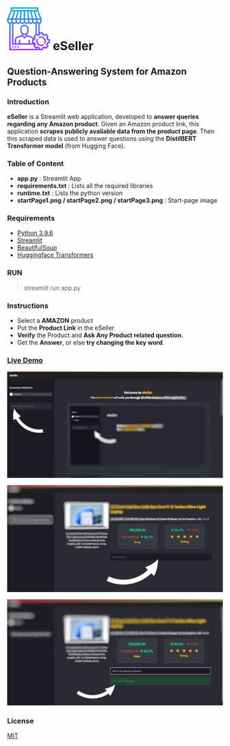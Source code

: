 # <img src="https://github.com/Aditya-R-Chakole/eSeller/blob/main/seller-png.png?raw=true" width="100" height="100"/> eSeller

## Question-Answering System for Amazon Products

### Introduction 
**eSeller** is a Streamlit web application, developed to **answer queries regarding any Amazon product**. Given an Amazon product link, this application **scrapes publicly available data from the product page**. Then this scraped data is used to answer questions using the **DistilBERT Transformer model** (from Hugging Face).  

### Table of Content
- **app.py** : Streamlit App 
- **requirements.txt** : Lists all the required libraries
- **runtime.txt** : Lists the python version 
- **startPage1.png / startPage2.png / startPage3.png** : Start-page image

### Requirements
- [Python 3.9.6]
- [Streamlit]
- [BeautifulSoup]
- [Huggingface Transformers]

### RUN
> streamlit run app.py

### Instructions 
- Select a **AMAZON** product
- Put the **Product Link** in the eSeller
- **Verify** the Product and **Ask Any Product related question**.
- Get the **Answer**, or else **try changing the key word**.

### [Live Demo]
![Image](https://github.com/Aditya-R-Chakole/eSeller/blob/main/startPage1.png?raw=true "Select a Ecommerce Website and put the Product Link.")

![Image](https://github.com/Aditya-R-Chakole/eSeller/blob/main/startPage2.png?raw=true "Verify the Product and Ask Any Product related question.")

![Image](https://github.com/Aditya-R-Chakole/eSeller/blob/main/startPage3.png?raw=true "Get the answer, or else try changing the key word.")
### License
[MIT]

[Python 3.9.6]: <https://www.python.org/downloads/release/python-396/>
[Streamlit]: <https://streamlit.io/>
[BeautifulSoup]: <https://pypi.org/project/beautifulsoup4/>
[Huggingface Transformers]: <https://huggingface.co/docs/transformers/index>
[Live Demo]: <https://share.streamlit.io/aditya-r-chakole/eseller/main/app.py>
[MIT]: <https://github.com/Aditya-R-Chakole/Algorithm_Visualizer/blob/main/LICENSE>
